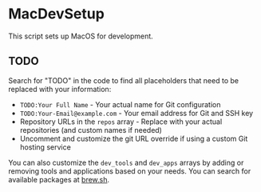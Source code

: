 # MacDevSetup
This script sets up MacOS for development.

## TODO
Search for "TODO" in the code to find all placeholders that need to be replaced with your information:
- `TODO:Your Full Name` - Your actual name for Git configuration
- `TODO:Your-Email@example.com` - Your email address for Git and SSH key
- Repository URLs in the `repos` array - Replace with your actual repositories (and custom names if needed)
- Uncomment and customize the git URL override if using a custom Git hosting service

You can also customize the `dev_tools` and `dev_apps` arrays by adding or removing tools and applications based on your needs. You can search for available packages at [brew.sh](https://brew.sh/).